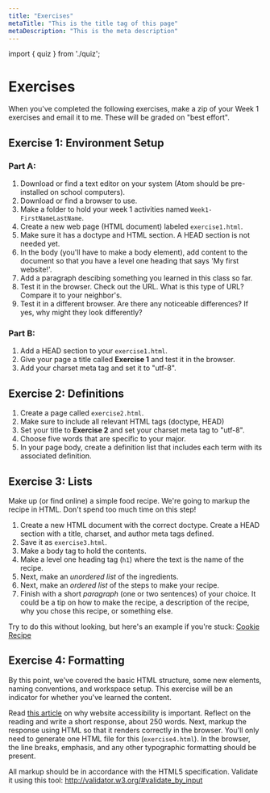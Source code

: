 ```yaml
---
title: "Exercises"
metaTitle: "This is the title tag of this page"
metaDescription: "This is the meta description"
---
```


import { quiz } from './quiz';

<Quiz quiz={quiz} shuffle={true} />

# Exercises
When you've completed the following exercises, make a zip of your Week 1 exercises and email it to me. These will be graded on "best effort".

## Exercise 1: Environment Setup
### Part A:
1. Download or find a text editor on your system (Atom should be pre-installed on school computers).
1. Download or find a browser to use.
1. Make a folder to hold your week 1 activities named `Week1-FirstNameLastName`.
1. Create a new web page (HTML document) labeled `exercise1.html`.
1. Make sure it has a doctype and HTML section. A HEAD section is not needed yet.
1. In the body (you'll have to make a body element), add content to the document so that you have a level one heading that says 'My first website!'.
1. Add a paragraph descibing something you learned in this class so far.
1. Test it in the browser. Check out the URL. What is this type of URL? Compare it to your neighbor's.
1. Test it in a different browser. Are there any noticeable differences? If yes, why might they look differently?

### Part B:
1. Add a HEAD section to your `exercise1.html`.
1. Give your page a title called **Exercise 1** and test it in the browser.
1. Add your charset meta tag and set it to "utf-8".

## Exercise 2: Definitions
<!-- Create a book citation for HTML & CSS by Duckett using a format of your choice (MLA, APA, Chicago, etc). It should include all of the text formatting required (italic, bold, underline, etc). If the citation requires that the second line of the citation be tabbed, ignore this. -->
1. Create a page called `exercise2.html`.
1. Make sure to include all relevant HTML tags (doctype, HEAD)
1. Set your title to **Exercise 2** and set your charset meta tag to "utf-8".
1. Choose five words that are specific to your major.
1. In your page body, create a definition list that includes each term with its associated definition.

## Exercise 3: Lists
Make up (or find online) a simple food recipe. We're going to markup the recipe in HTML. Don't spend too much time on this step!

1. Create a new HTML document with the correct doctype. Create a HEAD section with a title, charset, and author meta tags defined.
1. Save it as `exercise3.html`.
1. Make a body tag to hold the contents.
1. Make a level one heading tag (`h1`) where the text is the name of the recipe.
1. Next, make an *unordered list* of the ingredients.
1. Next, make an *ordered list* of the steps to make your recipe.
1. Finish with a short *paragraph* (one or two sentences) of your choice. It could be a tip on how to make the recipe, a description of the recipe, why you chose this recipe, or something else.

Try to do this without looking, but here's an example if you're stuck: <a href="https://gist.github.com/kauffmanes/08f517433f06fb2b97284f9452d8ff5a" target="_blank">Cookie Recipe</a>

<!-- 1. Find any (appropriate) image on the internet. Copy the link to the image, to be used later.
1. Find two more images and download these.
1. Make a folder labeled "images" in the same directory as your index page. Place one of your downloaded images in that folder. Place the other image in the same folder as your index.html.
1. Add an image element to your body (`img`). Make the `src` attribute point to the link you recorded in the previous step. Make sure you include an `alt` tag.
1. Make two more image elements. Make the src attribute of one point to your image in the images folder and the other should point to the image in the same directory as the index.html.
1. Let me know when you're done. -->

<!-- Me: there should be two identical images -->

## Exercise 4: Formatting

By this point, we've covered the basic HTML structure, some new elements, naming conventions, and workspace setup. This exercise will be an indicator for whether you've learned the content.

Read <a target="_blank" href="https://www.impactbnd.com/blog/what-it-means-to-make-your-website-accessible">this article</a> on why website accessibility is important. Reflect on the reading and write a short response, about 250 words. Next, markup the response using HTML so that it renders correctly in the browser. You'll only need to generate one HTML file for this (`exercise4.html`). In the browser, the line breaks, emphasis, and any other typographic formatting should be present.

All markup should be in accordance with the HTML5 specification. Validate it using this tool: <a target="_blank" href="http://validator.w3.org/#validate_by_input">http://validator.w3.org/#validate_by_input</a>